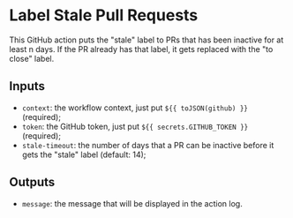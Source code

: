 # Label Stale Pull Requests

This GitHub action puts the "stale" label to PRs that has been inactive for at least n days. If the PR already has that label, it gets replaced with the "to close" label.

## Inputs
- `context`: the workflow context, just put `${{ toJSON(github) }}` (required);
- `token`: the GitHub token, just put `${{ secrets.GITHUB_TOKEN }}` (required);
- `stale-timeout`: the number of days that a PR can be inactive before it gets the "stale" label (default: 14);

## Outputs
- `message`: the message that will be displayed in the action log.
